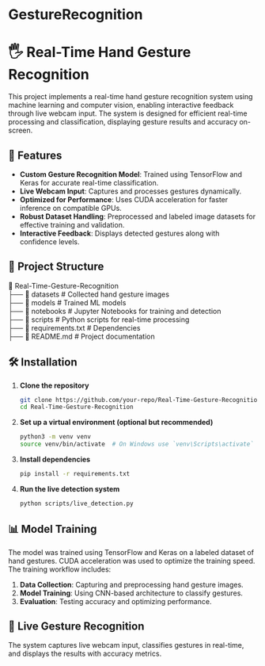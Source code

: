 # GestureRecognition

# 🖐️ Real-Time Hand Gesture Recognition  

This project implements a real-time hand gesture recognition system using machine learning and computer vision, enabling interactive feedback through live webcam input. The system is designed for efficient real-time processing and classification, displaying gesture results and accuracy on-screen.  

## 🚀 Features  

- **Custom Gesture Recognition Model**: Trained using TensorFlow and Keras for accurate real-time classification.  
- **Live Webcam Input**: Captures and processes gestures dynamically.  
- **Optimized for Performance**: Uses CUDA acceleration for faster inference on compatible GPUs.  
- **Robust Dataset Handling**: Preprocessed and labeled image datasets for effective training and validation.  
- **Interactive Feedback**: Displays detected gestures along with confidence levels.  

## 📁 Project Structure  


📂 Real-Time-Gesture-Recognition  
 ├── 📂 datasets               # Collected hand gesture images  
 ├── 📂 models                 # Trained ML models  
 ├── 📂 notebooks              # Jupyter Notebooks for training and detection  
 ├── 📂 scripts                # Python scripts for real-time processing  
 ├── 📄 requirements.txt        # Dependencies  
 ├── 📄 README.md               # Project documentation  


## 🛠️ Installation  

1. **Clone the repository**  
   ```bash
   git clone https://github.com/your-repo/Real-Time-Gesture-Recognition.git
   cd Real-Time-Gesture-Recognition
   ```  

2. **Set up a virtual environment (optional but recommended)**  
   ```bash
   python3 -m venv venv  
   source venv/bin/activate  # On Windows use `venv\Scripts\activate`
   ```  

3. **Install dependencies**  
   ```bash
   pip install -r requirements.txt
   ```  

4. **Run the live detection system**  
   ```bash
   python scripts/live_detection.py
   ```  

## 📊 Model Training  

The model was trained using TensorFlow and Keras on a labeled dataset of hand gestures. CUDA acceleration was used to optimize the training speed. The training workflow includes:  

1. **Data Collection**: Capturing and preprocessing hand gesture images.  
2. **Model Training**: Using CNN-based architecture to classify gestures.  
3. **Evaluation**: Testing accuracy and optimizing performance.  

## 🎥 Live Gesture Recognition  

The system captures live webcam input, classifies gestures in real-time, and displays the results with accuracy metrics.  
 
